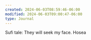 ```yaml
---
created: 2024-06-03T08:59:46-06:00
modified: 2024-06-03T09:00:47-06:00
type: Journal
---
```


Sufi tale:
They will seek my face. Hosea
